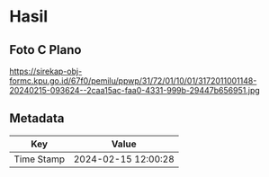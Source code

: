# Hasil

## Foto C Plano

https://sirekap-obj-formc.kpu.go.id/67f0/pemilu/ppwp/31/72/01/10/01/3172011001148-20240215-093624--2caa15ac-faa0-4331-999b-29447b656951.jpg


## Metadata

| Key        | Value               |
| ---------- | ------------------- |
| Time Stamp | 2024-02-15 12:00:28 |



